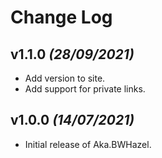 # Change Log

## v1.1.0 _(28/09/2021)_

* Add version to site.
* Add support for private links.

## v1.0.0 _(14/07/2021)_

* Initial release of Aka.BWHazel.